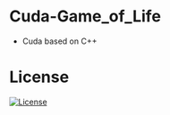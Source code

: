 # Cuda-Game_of_Life

- Cuda based on C++

# License

[![License](https://img.shields.io/badge/License-Apache_2.0-blue.svg)](https://opensource.org/licenses/Apache-2.0)
